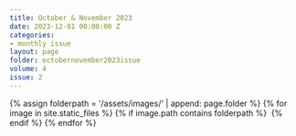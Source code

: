 ```yaml
---
title: October & November 2023
date: 2023-12-01 00:00:00 Z
categories:
- monthly issue
layout: page
folder: octobernovember2023issue
volume: 4
issue: 2
---
```


<html>
{% assign folderpath = '/assets/images/' | append: page.folder %}
{% for image in site.static_files %}
{% if image.path contains folderpath %}
    <img src="{{ image.path }}" alt="">
{% endif %}
{% endfor %}
</html>
